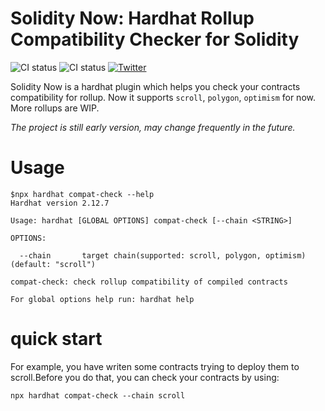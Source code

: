 # Solidity Now: Hardhat Rollup Compatibility Checker for Solidity

![CI status](https://img.shields.io/github/contributors/unifra20/solidity-now)
![CI status](https://img.shields.io/badge/PRs-welcome-brightgreen.svg?style=flat)
<a href="https://twitter.com/unifraplatform">
    <img alt="Twitter" src="https://img.shields.io/twitter/url/https/twitter.com/unifraplatform.svg?style=social&label=Follow%20%40unifra">
</a>

Solidity Now is a hardhat plugin which helps you check your contracts compatibility for rollup. Now it supports `scroll`, `polygon`, `optimism` for now. More rollups are WIP.

*The project is still early version, may change frequently in the future.*

# Usage

```
$npx hardhat compat-check --help                                                   
Hardhat version 2.12.7

Usage: hardhat [GLOBAL OPTIONS] compat-check [--chain <STRING>]

OPTIONS:

  --chain       target chain(supported: scroll, polygon, optimism) (default: "scroll")

compat-check: check rollup compatibility of compiled contracts

For global options help run: hardhat help
```

# quick start
For example, you have writen some contracts trying to deploy them to scroll.Before you do that, 
you can check your contracts by using:

```
npx hardhat compat-check --chain scroll
```




